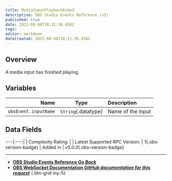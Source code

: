```yaml
---
title: MediaInputPlaybackEnded
description: OBS Studio Events Reference (v5)
published: true
date: 2022-08-08T18:21:36.458Z
tags: 
editor: markdown
dateCreated: 2022-08-08T18:21:36.458Z
---
```


## Overview
A media input has finished playing.

## Variables
Name | Type | Description | 
----:|:----:|:------------|
`obsEvent.inputName` | `String`{.datatype} | Name of the input

## Data Fields
:---|:---:|
| Complexity Rating: | <span class="stars stars--2"></span>
| Latest Supported RPC Version: | *1*{.obs-version-badge}
| Added in | *v5.0.0*{.obs-version-badge}

---

- [<i class="mdi mdi-chevron-left"></i>**OBS Studio Events Reference *Go Back***](/en/Broadcasters/OBS/Events)
- [<i class="mdi mdi-github"></i> **OBS WebSocket Documentation *GitHub documentation for this request***](https://github.com/obsproject/obs-websocket/blob/master/docs/generated/protocol.md#mediainputplaybackended)
{.btn-grid my-5}